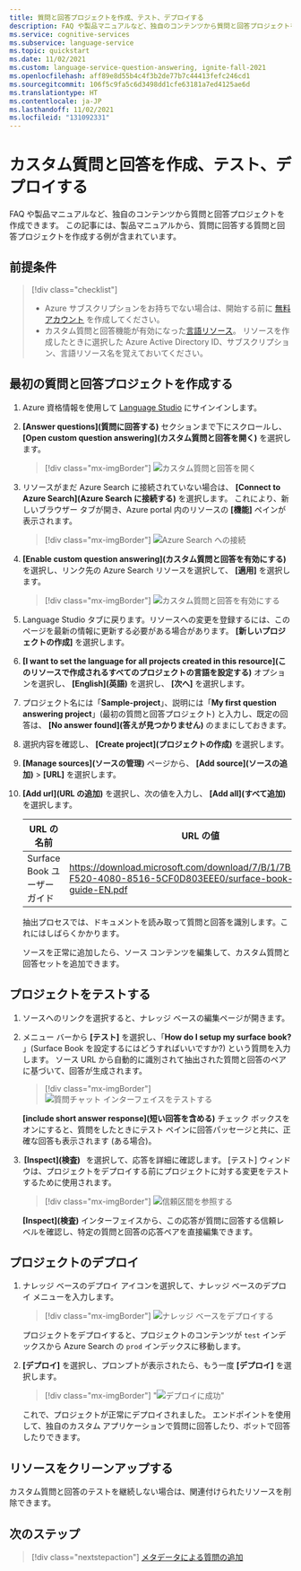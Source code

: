```yaml
---
title: 質問と回答プロジェクトを作成、テスト、デプロイする
description: FAQ や製品マニュアルなど、独自のコンテンツから質問と回答プロジェクトを作成できます。 この記事には、単純な FAQ Web ページから、質問に回答する質問と回答プロジェクトを作成する例が含まれています。
ms.service: cognitive-services
ms.subservice: language-service
ms.topic: quickstart
ms.date: 11/02/2021
ms.custom: language-service-question-answering, ignite-fall-2021
ms.openlocfilehash: aff89e8d55b4c4f3b2de77b7c44413fefc246cd1
ms.sourcegitcommit: 106f5c9fa5c6d3498dd1cfe63181a7ed4125ae6d
ms.translationtype: HT
ms.contentlocale: ja-JP
ms.lasthandoff: 11/02/2021
ms.locfileid: "131092331"
---
```

# <a name="create-test-and-deploy-custom-question-answering"></a>カスタム質問と回答を作成、テスト、デプロイする

FAQ や製品マニュアルなど、独自のコンテンツから質問と回答プロジェクトを作成できます。 この記事には、製品マニュアルから、質問に回答する質問と回答プロジェクトを作成する例が含まれています。

## <a name="prerequisites"></a>前提条件

> [!div class="checklist"]
> * Azure サブスクリプションをお持ちでない場合は、開始する前に [無料アカウント](https://azure.microsoft.com/free/cognitive-services/) を作成してください。
> * カスタム質問と回答機能が有効になった[言語リソース](https://aka.ms/create-language-resource)。 リソースを作成したときに選択した Azure Active Directory ID、サブスクリプション、言語リソース名を覚えておいてください。

## <a name="create-your-first-question-answering-project"></a>最初の質問と回答プロジェクトを作成する

1. Azure 資格情報を使用して [Language Studio](https://language.azure.com/) にサインインします。

2. **[Answer questions]\(質問に回答する\)** セクションまで下にスクロールし、 **[Open custom question answering]\(カスタム質問と回答を開く\)** を選択します。

    > [!div class="mx-imgBorder"]
    > ![カスタム質問と回答を開く](../media/create-test-deploy/open-custom-question-answering.png)

3. リソースがまだ Azure Search に接続されていない場合は、 **[Connect to Azure Search]\(Azure Search に接続する\)** を選択します。 これにより、新しいブラウザー タブが開き、Azure portal 内のリソースの **[機能]** ペインが表示されます。

    > [!div class="mx-imgBorder"]
    > ![Azure Search への接続](../media/create-test-deploy/connect-to-azure-search.png)

4. **[Enable custom question answering]\(カスタム質問と回答を有効にする\)** を選択し、リンク先の Azure Search リソースを選択して、 **[適用]** を選択します。

    > [!div class="mx-imgBorder"]
    > ![カスタム質問と回答を有効にする](../media/create-test-deploy/enable-custom-question-answering.png)

5. Language Studio タブに戻ります。リソースへの変更を登録するには、このページを最新の情報に更新する必要がある場合があります。 **[新しいプロジェクトの作成]** を選択します。

6. **[I want to set the language for all projects created in this resource]\(このリソースで作成されるすべてのプロジェクトの言語を設定する\)** オプションを選択し、 **[English]\(英語\)** を選択し、 **[次へ]** を選択します。

7. プロジェクト名には「**Sample-project**」、説明には「**My first question answering project**」(最初の質問と回答プロジェクト) と入力し、既定の回答は、 **[No answer found]\(答えが見つかりません\)** のままにしておきます。

8. 選択内容を確認し、 **[Create project]\(プロジェクトの作成\)** を選択します。

9. **[Manage sources]\(ソースの管理\)** ページから、 **[Add source]\(ソースの追加\)**  >  **[URL]** を選択します。

10. **[Add url]\(URL の追加\)** を選択し、次の値を入力し、 **[Add all]\(すべて追加\)** を選択します。

    |URL の名前|URL の値|
    |--------|---------|
    |Surface Book ユーザー ガイド |https://download.microsoft.com/download/7/B/1/7B10C82E-F520-4080-8516-5CF0D803EEE0/surface-book-user-guide-EN.pdf |

    抽出プロセスでは、ドキュメントを読み取って質問と回答を識別します。これにはしばらくかかります。

    ソースを正常に追加したら、ソース コンテンツを編集して、カスタム質問と回答セットを追加できます。

## <a name="test-your-project"></a>プロジェクトをテストする

1. ソースへのリンクを選択すると、ナレッジ ベースの編集ページが開きます。

2. メニュー バーから **[テスト]** を選択し、「**How do I setup my surface book?** 」(Surface Book を設定するにはどうすればいいですか?) という質問を入力します。 ソース URL から自動的に識別されて抽出された質問と回答のペアに基づいて、回答が生成されます。

    > [!div class="mx-imgBorder"]
    > ![質問チャット インターフェイスをテストする](../media/create-test-deploy/test-question.png)

    **[include short answer response]\(短い回答を含める\)** チェック ボックスをオンにすると、質問をしたときにテスト ペインに回答パッセージと共に、正確な回答も表示されます (ある場合)。

3.  **[Inspect]\(検査\)**   を選択して、応答を詳細に確認します。 [テスト] ウィンドウは、プロジェクトをデプロイする前にプロジェクトに対する変更をテストするために使用されます。

    > [!div class="mx-imgBorder"]
    > ![信頼区間を参照する](../media/create-test-deploy/inspect-test.png)

    **[Inspect]\(検査\)** インターフェイスから、この応答が質問に回答する信頼レベルを確認し、特定の質問と回答の応答ペアを直接編集できます。

## <a name="deploy-your-project"></a>プロジェクトのデプロイ

1. ナレッジ ベースのデプロイ アイコンを選択して、ナレッジ ベースのデプロイ メニューを入力します。

    > [!div class="mx-imgBorder"]
    > ![ナレッジ ベースをデプロイする](../media/create-test-deploy/deploy-knowledge-base.png)

    プロジェクトをデプロイすると、プロジェクトのコンテンツが `test` インデックスから Azure Search の `prod` インデックスに移動します。

2. **[デプロイ]** を選択し、プロンプトが表示されたら、もう一度 **[デプロイ]** を選択します。

    > [!div class="mx-imgBorder"]
    > "![デプロイに成功](../media/create-test-deploy/successful-deployment.png)"

    これで、プロジェクトが正常にデプロイされました。 エンドポイントを使用して、独自のカスタム アプリケーションで質問に回答したり、ボットで回答したりできます。

## <a name="clean-up-resources"></a>リソースをクリーンアップする

カスタム質問と回答のテストを継続しない場合は、関連付けられたリソースを削除できます。

## <a name="next-steps"></a>次のステップ

> [!div class="nextstepaction"]
> [メタデータによる質問の追加](../../../qnamaker/quickstarts/add-question-metadata-portal.md)
